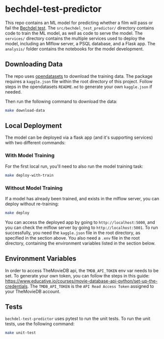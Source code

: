 # bechdel-test-predictor
This repo contains an ML model for predicting whether a film will pass or fail the [Bechdel test](https://en.wikipedia.org/wiki/Bechdel_test). The `src/bechdel_test_predictor/` directory contains code to train the ML model, as well as code to serve the model. The `services/` directory contains the multiple services used to deploy the model, including an Mlflow server, a PSQL database, and a Flask app. The `analysis/` folder contains the notebooks for the model development.

## Downloading Data
The repo uses [opendatasets](https://github.com/JovianHQ/opendatasets/tree/master) to download the training data. The package requires a `kaggle.json` file within the root directory of this project. Follow steps in the opendatasets `README.md` to generate your own `kaggle.json` if needed.

Then run the following command to download the data:
```sh
make download-data
```

## Local Deployment
The model can be deployed via a flask app (and it's supporting services) with two different commands:
### With Model Training
For the first local run, you'll need to also run the model training task:
```sh
make deploy-with-train
```

### Without Model Training
If a model has already been trained, and exists in the mlflow server, you can deploy without re-training:
```sh
make deploy
```

You can access the deployed app by going to `http://localhost:5000`, and you can check the mlflow server by going to `http://localhost:5001`. To run successfully, you need the `kaggle.json` file in the root directory, as specified in the section above. You also need a `.env` file in the root directory, containing the environment variables listed in the section below.


## Environment Variables
In order to access TheMovieDB api, the `TMDB_API_TOKEN` env var needs to be set. To generate your own token, you can follow the steps in this guide: https://www.educative.io/courses/movie-database-api-python/set-up-the-credentials. The `TMDB_API_TOKEN` is the `API Read Access Token` assigned to your TheMovieDB account.


## Tests
`bechdel-test-predictor` uses pytest to run the unit tests. To run the unit tests, use the following command:
```sh
make unit-test
```